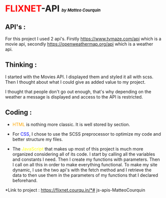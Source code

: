 # **<span style='color:red'>FLIXNET</span>**-API <em style='font-size: 13px'> by Matteo Courquin </em>

## API's :

For this project I used 2 api's. Firstly https://www.tvmaze.com/api which is a movie api, secondly https://openweathermap.org/api which is a weather api.

## Thinking :

I started with the Movies API. I displayed them and styled it all with scss. Then I thought about what I could give as added value to my project. 

I thought that people don't go out enough, that's why depending on the weather a message is displayed and access to the API is restricted.

## Coding :

* <span style='color:orange'>HTML</span> is nothing more classic. It is well stored by section.

* For <span style='color:blue'>CSS</span>, I chose to use the SCSS preprocessor to optimize my code and better structure my files.

* The <span style='color:yellow'>JavaScript</span> that makes up most of this project is much more organized considering all of its code.
I start by calling all the variables and constants I need. Then I create my functions with parameters.
Then I call on all this in order to make everything functional.
To make my site dynamic, I use the two api's with the fetch method and I retrieve the data to then use them in the parameters of my functions that I declared beforehand.



*Link to project : https://flixnet.courqu.in/*# js-apis-MatteoCourquin
